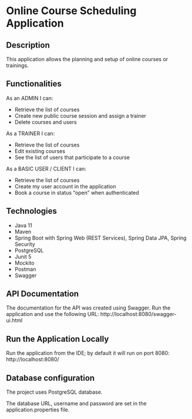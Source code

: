 Online Course Scheduling Application
====================

Description
---------------------
This application allows the planning and setup of online courses or trainings.

Functionalities
---------------------
As an ADMIN I can:
* Retrieve the list of courses
* Create new public course session and assign a trainer
* Delete courses and users

As a TRAINER I can:
* Retrieve the list of courses
* Edit existing courses
* See the list of users that participate to a course 

As a BASIC USER / CLIENT I can:
* Retrieve the list of courses
* Create my user account in the application
* Book a course in status “open” when authenticated


Technologies
---------------------
* Java 11
* Maven
* Spring Boot with Spring Web (REST Services), Spring Data JPA, Spring Security
* PostgreSQL
* Junit 5
* Mockito
* Postman
* Swagger

API Documentation
---------------------
The documentation for the API was created using Swagger. 
Run the application and use the following URL: http://localhost:8080/swagger-ui.html

Run the Application Locally
---------------------
Run the application from the IDE; by default it will run on port 8080: http://localhost:8080/

Database configuration
---------------------
The project uses PostgreSQL database.

The database URL, username and password are set in the application.properties file. 
